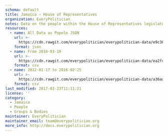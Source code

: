 ```yaml
---
schema: default
title: Jamaica — House of Representatives
organization: EveryPolitician
notes: Data on the people within the House of Representatives legislature of Jamaica.
resources:
  - name: All Data as Popolo JSON
    url: >-
      https://cdn.rawgit.com/everypolitician/everypolitician-data/e9c36fe09a68a6880fc4e6dfa551e60d16477b96/data/Jamaica/House_of_Representatives/ep-popolo-v1.0.json
    format: json
  - name: From 2016-03-10
    url: >-
      https://cdn.rawgit.com/everypolitician/everypolitician-data/ea2fc67a6c9a90cae6780ac9698b88eb52a3c9ea/data/Jamaica/House_of_Representatives/term-2016.csv
    format: csv
  - name: 2012-01-17 to 2016-02-25
    url: >-
      https://cdn.rawgit.com/everypolitician/everypolitician-data/a36aa4ceae70334da199c21047eb913c7e5cedf3/data/Jamaica/House_of_Representatives/term-2011.csv
    format: csv
last_modified: 2017-03-23T11:11:21
license: ''
category:
  - Jamaica
  - People
  - Groups & Bodies
maintainer: EveryPolitician
maintainer_email: team@everypolitician.org
more_info: http://docs.everypolitician.org
---
```

